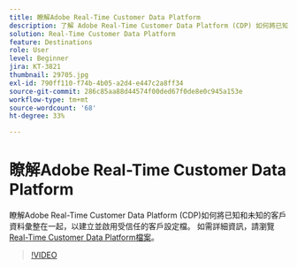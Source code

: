 ```yaml
---
title: 瞭解Adobe Real-Time Customer Data Platform
description: 了解 Adobe Real-Time Customer Data Platform (CDP) 如何將已知和未知的客戶資料匯整在一起，以建立並啟用受信任的客戶輪廓。
solution: Real-Time Customer Data Platform
feature: Destinations
role: User
level: Beginner
jira: KT-3821
thumbnail: 29705.jpg
exl-id: 790ff110-f74b-4b05-a2d4-e447c2a8ff34
source-git-commit: 286c85aa88d44574f00ded67f0de8e0c945a153e
workflow-type: tm+mt
source-wordcount: '68'
ht-degree: 33%

---
```


# 瞭解Adobe Real-Time Customer Data Platform

瞭解Adobe Real-Time Customer Data Platform (CDP)如何將已知和未知的客戶資料彙整在一起，以建立並啟用受信任的客戶設定檔。 如需詳細資訊，請瀏覽[Real-Time Customer Data Platform檔案](https://experienceleague.adobe.com/docs/experience-platform/rtcdp/overview.html?lang=zh-Hant)。

>[!VIDEO](https://video.tv.adobe.com/v/29705?learn=on&enablevpops)
